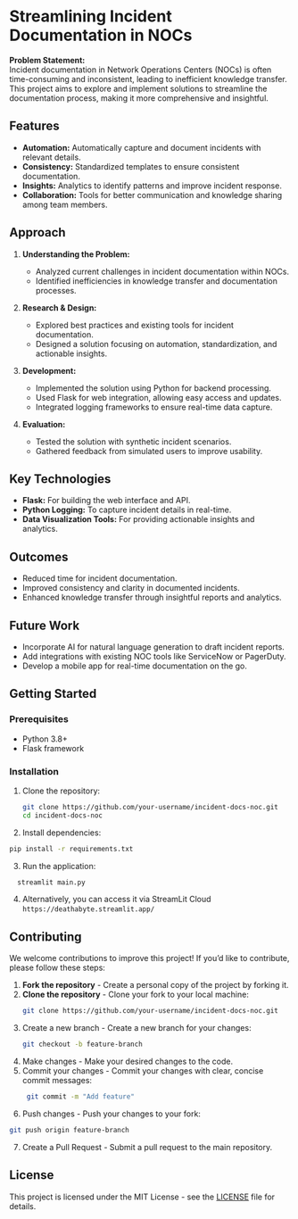 # Streamlining Incident Documentation in NOCs

**Problem Statement:**  
Incident documentation in Network Operations Centers (NOCs) is often time-consuming and inconsistent, leading to inefficient knowledge transfer. This project aims to explore and implement solutions to streamline the documentation process, making it more comprehensive and insightful.

## Features
- **Automation:** Automatically capture and document incidents with relevant details.
- **Consistency:** Standardized templates to ensure consistent documentation.
- **Insights:** Analytics to identify patterns and improve incident response.
- **Collaboration:** Tools for better communication and knowledge sharing among team members.

## Approach
1. **Understanding the Problem:**
   - Analyzed current challenges in incident documentation within NOCs.
   - Identified inefficiencies in knowledge transfer and documentation processes.

2. **Research & Design:**
   - Explored best practices and existing tools for incident documentation.
   - Designed a solution focusing on automation, standardization, and actionable insights.

3. **Development:**
   - Implemented the solution using Python for backend processing.
   - Used Flask for web integration, allowing easy access and updates.
   - Integrated logging frameworks to ensure real-time data capture.

4. **Evaluation:**
   - Tested the solution with synthetic incident scenarios.
   - Gathered feedback from simulated users to improve usability.

## Key Technologies
- **Flask:** For building the web interface and API.
- **Python Logging:** To capture incident details in real-time.
- **Data Visualization Tools:** For providing actionable insights and analytics.

## Outcomes
- Reduced time for incident documentation.
- Improved consistency and clarity in documented incidents.
- Enhanced knowledge transfer through insightful reports and analytics.

## Future Work
- Incorporate AI for natural language generation to draft incident reports.
- Add integrations with existing NOC tools like ServiceNow or PagerDuty.
- Develop a mobile app for real-time documentation on the go.

## Getting Started
### Prerequisites
- Python 3.8+
- Flask framework

### Installation
1. Clone the repository:
   ```bash
   git clone https://github.com/your-username/incident-docs-noc.git
   cd incident-docs-noc
   ```
2. Install dependencies:
  ```bash
  pip install -r requirements.txt
  ```
3. Run the application:
```bash
  streamlit main.py
```
4. Alternatively, you can access it via StreamLit Cloud
`https://deathabyte.streamlit.app/`

## Contributing
We welcome contributions to improve this project! If you’d like to contribute, please follow these steps:

1. **Fork the repository** - Create a personal copy of the project by forking it.
2. **Clone the repository** - Clone your fork to your local machine:
   ```bash
   git clone https://github.com/your-username/incident-docs-noc.git
   ```
3. Create a new branch - Create a new branch for your changes:
   ```bash
   git checkout -b feature-branch
   ```
4. Make changes - Make your desired changes to the code.
5. Commit your changes - Commit your changes with clear, concise commit messages:
   ```bash
    git commit -m "Add feature"
   ```
6. Push changes - Push your changes to your fork:
  ```bash
  git push origin feature-branch
  ```
7. Create a Pull Request - Submit a pull request to the main repository.

## License
This project is licensed under the MIT License - see the [LICENSE](LICENSE) file for details.
